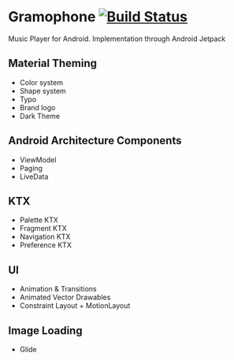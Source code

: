 # Gramophone [![Build Status](https://travis-ci.org/serbelga/Gramophone.svg?branch=master)](https://travis-ci.org/serbelga/Gramophone)

Music Player for Android. Implementation through Android Jetpack

## Material Theming
- Color system
- Shape system
- Typo
- Brand logo
- Dark Theme

## Android Architecture Components
- ViewModel
- Paging
- LiveData

## KTX
- Palette KTX
- Fragment KTX
- Navigation KTX
- Preference KTX

## UI
- Animation & Transitions
- Animated Vector Drawables
- Constraint Layout + MotionLayout

## Image Loading
- Glide
